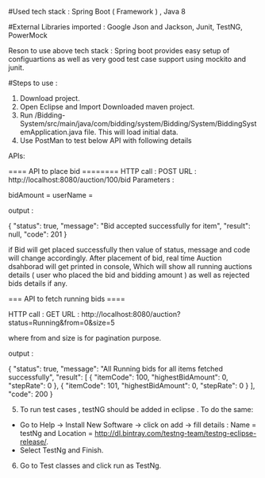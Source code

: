 #Used tech stack : Spring Boot ( Framework ) , Java 8 

#External Libraries imported : Google Json and Jackson, Junit, TestNG, PowerMock

Reson to use above tech stack : Spring boot provides easy setup of configuartions as well as very good test case support using mockito and junit.

#Steps to use :

1. Download project.
2. Open Eclipse and Import Downloaded maven project.
3. Run /Bidding-System/src/main/java/com/bidding/system/Bidding/System/BiddingSystemApplication.java file. This will load initial data.
4. Use PostMan to test below API with following details

APIs:

==== API to place bid ========
HTTP call : POST
URL : http://localhost:8080/auction/100/bid
Parameters : 

bidAmount = <amount to be entered>
userName = <Name of user who is placing the bid>

output : 

{
    "status": true,
    "message": "Bid accepted successfully for item",
    "result": null,
    "code": 201
}

if Bid will get placed successfully then value of status, message and code will change accordingly.
After placement of bid, real time Auction dsahborad will get printed in console, Which will show all running auctions details ( user who placed the bid and bidding 
amount ) as well as rejected bids details if any.

=== API to fetch running bids ====

HTTP call : GET
URL : http://localhost:8080/auction?status=Running&from=0&size=5

where from and size is for pagination purpose.

output : 

{
    "status": true,
    "message": "All Running bids for all items fetched successfully",
    "result": [
        {
            "itemCode": 100,
            "highestBidAmount": 0,
            "stepRate": 0
        },
        {
            "itemCode": 101,
            "highestBidAmount": 0,
            "stepRate": 0
        }
    ],
    "code": 200
}

5. To run test cases , testNG should be added in eclipse . To do the same: 
- Go to Help -> Install New Software -> click on add -> fill details : Name = testNg and Location = http://dl.bintray.com/testng-team/testng-eclipse-release/.
- Select TestNg and Finish.

6. Go to Test classes and click run as TestNg.


